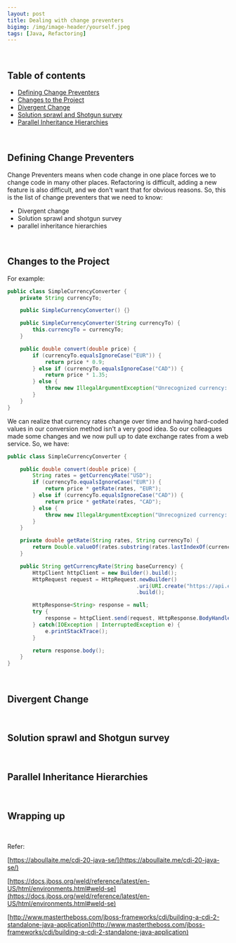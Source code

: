 ```yaml
---
layout: post
title: Dealing with change preventers
bigimg: /img/image-header/yourself.jpeg
tags: [Java, Refactoring]
---
```





<br>

## Table of contents
- [Defining Change Preventers](#defining-change-preventers)
- [Changes to the Project](#changes-to-the-projects)
- [Divergent Change](#divergent-change)
- [Solution sprawl and Shotgun survey](#solution-sprawl-and-shotgun-survey)
- [Parallel Inheritance Hierarchies](#parallel-inheritance-hierarchies)


<br>

## Defining Change Preventers

Change Preventers means when code change in one place forces we to change code in many other places. Refactoring is difficult, adding a new feature is also difficult, and we don't want that for obvious reasons. So, this is the list of change preventers that we need to know:
- Divergent change
- Solution sprawl and shotgun survey
- parallel inheritance hierarchies


<br>

## Changes to the Project

For example:

```java
public class SimpleCurrencyConverter {
    private String currencyTo;

    public SimpleCurrencyConverter() {}

    public SimpleCurrencyConverter(String currencyTo) {
        this.currencyTo = currencyTo;
    }

    public double convert(double price) {
        if (currencyTo.equalsIgnoreCase("EUR")) {
            return price * 0.9;
        } else if (currencyTo.equalsIgnoreCase("CAD")) {
            return price * 1.35;
        } else {
            throw new IllegalArgumentException("Unrecognized currency: " + currencyTo);
        }
    }
}
```

We can realize that currency rates change over time and having hard-coded values in our conversion method isn't a very good idea. So our colleagues made some changes and we now pull up to date exchange rates from a web service. So, we have:

```java
public class SimpleCurrencyConverter {

    public double convert(double price) {
        String rates = getCurrencyRate("USD");
        if (currencyTo.equalsIgnoreCase("EUR")) {
            return price * getRate(rates, "EUR");
        } else if (currencyTo.equalsIgnoreCase("CAD")) {
            return price * getRate(rates, "CAD");
        } else {
            throw new IllegalArgumentException("Unrecognized currency: " + currencyTo);
        }
    }

    private double getRate(String rates, String currencyTo) {
        return Double.valueOf(rates.substring(rates.lastIndexOf(currencyTo)).substring(5, 9));
    }

    public String getCurrencyRate(String baseCurrency) {
        HttpClient httpClient = new Builder().build();
        HttpRequest request = HttpRequest.newBuilder()
                                         .uri(URI.create("https://api.exchangeratesapi.io/latest?base=" + baseCurrency))
                                         .build();

        HttpResponse<String> response = null;
        try {
            response = httpClient.send(request, HttpResponse.BodyHandlers.ofString());
        } catch(IOException | InterruptedException e) {
            e.printStackTrace();
        }

        return response.body();
    }
}
```




<br>

## Divergent Change






<br>

## Solution sprawl and Shotgun survey






<br>

## Parallel Inheritance Hierarchies






<br>

## Wrapping up




<br>

Refer:

[https://aboullaite.me/cdi-20-java-se/](https://aboullaite.me/cdi-20-java-se/)

[https://docs.jboss.org/weld/reference/latest/en-US/html/environments.html#weld-se](https://docs.jboss.org/weld/reference/latest/en-US/html/environments.html#weld-se)

[http://www.mastertheboss.com/jboss-frameworks/cdi/building-a-cdi-2-standalone-java-application](http://www.mastertheboss.com/jboss-frameworks/cdi/building-a-cdi-2-standalone-java-application)